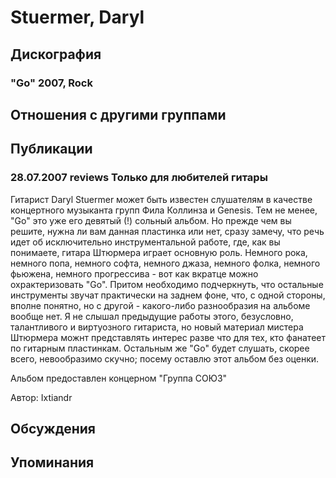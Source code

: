 # Stuermer, Daryl



## Дискография

### "Go" 2007, Rock




## Отношения с другими группами


## Публикации

### 28.07.2007 reviews Только для любителей гитары

<P>Гитарист Daryl Stuermer может быть известен слушателям в качестве концертного музыканта групп Фила Коллинза и Genesis. Тем не менее, "Go" это уже его девятый (!) сольный альбом. Но прежде чем вы решите, нужна ли вам данная пластинка или нет, сразу замечу, что речь идет об исключительно&nbsp;инструментальной работе, где, как вы понимаете, гитара Штюрмера играет основную роль. Немного рока, немного попа, немного софта, немного джаза, немного фолка, немного фьюжена, немного прогрессива - вот как вкратце можно охрактеризовать "Go". Притом необходимо подчеркнуть, что остальные инструменты звучат практически на заднем фоне, что, с одной стороны, вполне понятно, но с другой - какого-либо разнообразия на альбоме вообще нет. Я не слышал предыдущие работы этого, безусловно, талантливого и виртуозного гитариста, но новый материал мистера Штюрмера можнт представлять интерес разве что для тех, кто фанатеет по гитарным пластинкам. Остальным же "Go" будет слушать, скорее всего, невообразимо скучно; посему оставлю этот альбом без оценки.</P>
<P>Альбом предоставлен концерном "Группа СОЮЗ"</P>
Автор: Ixtiandr


## Обсуждения


## Упоминания

